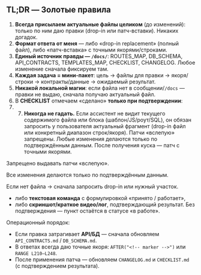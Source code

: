 ## TL;DR — Золотые правила

1. **Всегда присылаем актуальные файлы целиком** (до изменений): только по ним даю правки (drop-in или патч-вставки). Никаких догадок.
2. **Формат ответа от меня** — либо «drop-in replacement» (полный файл), либо «патч-вставка» с точными якорями/строками.
3. **Единый источник правды — `/docs/`**: ROUTES_MAP, DB_SCHEMA, API_CONTRACTS, TEMPLATES_MAP, CHECKLIST, CHANGELOG. Любое изменение сначала фиксируем там.
4. **Каждая задача = мини-пакет**: цель → файлы для правки → якоря/строки → контракты/данные → ожидаемый результат.
5. **Никакой локальной магии**: если файла нет в сообщении/`/docs` — правки не выдаю, сначала получаю актуальный файл.
6. В **CHECKLIST** отмечаем «сделано» **только при подтверждении**:
7. 7. **Никогда не гадать.** Если ассистент не видит текущего содержимого файла или блока (шаблон/JS/роут/SQL), он обязан запросить у пользователя актуальный фрагмент (drop-in файл или конкретный диапазон строк/якоря). Патчи «вслепую» запрещены. Любые изменения делаются только по подтверждённым данным. После получения куска — патч с точными якорями.


Запрещено выдавать патчи «вслепую».

Все изменения делаются только по подтверждённым данным.

Если нет файла → сначала запросить drop-in или нужный участок.

- либо **текстовая команда** с формулировкой «принято / работает»,
- либо **скриншот/краткое видео/лог**, подтверждающий результат.
  Без подтверждения — пункт остаётся в статусе «в работе».

Операционный порядок:

- Если правка затрагивает **API/БД** — сначала обновляем `API_CONTRACTS.md` / `DB_SCHEMA.md`.
- В ответах всегда даю точные якоря: `AFTER("<!-- marker -->")` или `RANGE L210–L248`.
- После применения патча — обновляем `CHANGELOG.md` и `CHECKLIST.md` (с подтверждением результата).
